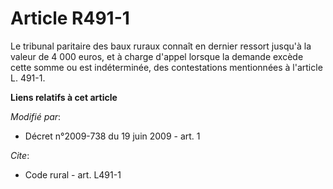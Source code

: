 # Article R491-1

Le tribunal paritaire des baux ruraux connaît en dernier ressort jusqu'à la valeur de 4 000 euros, et à charge d'appel
lorsque la demande excède cette somme ou est indéterminée, des contestations mentionnées à l'article L. 491-1.

**Liens relatifs à cet article**

_Modifié par_:

  - Décret n°2009-738 du 19 juin 2009 - art. 1

_Cite_:

  - Code rural - art. L491-1
